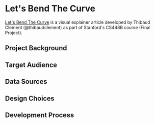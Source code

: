 # Let's Bend The Curve

[Let's Bend The Curve](https://www.letsbendthecurve.com/) is a visual explainer article developed by Thibaud Clement (@thibaudclement) as part of Stanford's CS448B course (Final Project).

## Project Background

## Target Audience

## Data Sources

## Design Choices

## Development Process